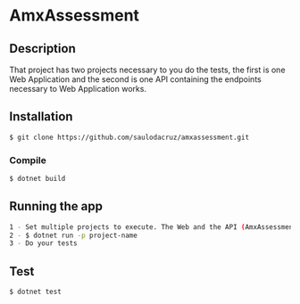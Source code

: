 # AmxAssessment

## Description 

That project has two projects necessary to you do the tests, the first is one Web Application and the second is one API containing the endpoints necessary to Web Application works.

## Installation

```sh
$ git clone https://github.com/saulodacruz/amxassessment.git
```

### Compile

```sh
$ dotnet build
```

## Running the app
```sh
1 - Set multiple projects to execute. The Web and the API (AmxAssessment).
2 - $ dotnet run -p project-name
3 - Do your tests
```

## Test

```sh
$ dotnet test
```
